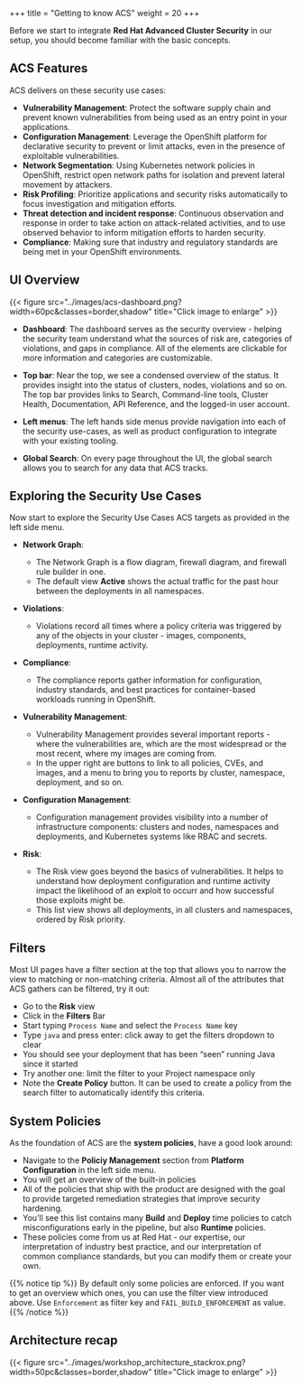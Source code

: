 +++
title = "Getting to know ACS"
weight = 20
+++

Before we start to integrate **Red Hat Advanced Cluster Security** in our setup, you should become familiar with the basic concepts.

## ACS Features

ACS delivers on these security use cases:

- **Vulnerability Management**: Protect the software supply chain and prevent known vulnerabilities from being used as an entry point in your applications.
- **Configuration Management**: Leverage the OpenShift platform for declarative security to prevent or limit attacks, even in the presence of exploitable vulnerabilities.
- **Network Segmentation**: Using Kubernetes network policies in OpenShift, restrict open network paths for isolation and prevent lateral movement by attackers.
- **Risk Profiling**: Prioritize applications and security risks automatically to focus investigation and mitigation efforts.
- **Threat detection and incident response**: Continuous observation and response in order to take action on attack-related activities, and to use observed behavior to inform mitigation efforts to harden security.
- **Compliance**: Making sure that industry and regulatory standards are being met in your OpenShift environments.

## UI Overview

{{< figure src="../images/acs-dashboard.png?width=60pc&classes=border,shadow" title="Click image to enlarge" >}}

- **Dashboard**:
The dashboard serves as the security overview - helping the security team understand what the sources of risk are, categories of violations, and gaps in compliance. All of the elements are clickable for more information and categories are customizable.

- **Top bar**:
Near the top, we see a condensed overview of the status. It provides insight into the status of clusters, nodes, violations and so on. The top bar provides links to Search, Command-line tools, Cluster Health, Documentation, API Reference, and the logged-in user account.

- **Left menus**:
The left hands side menus provide navigation into each of the security use-cases, as well as product configuration to integrate with your existing tooling.

- **Global Search**:
On every page throughout the UI, the global search allows you to search for any data that ACS tracks.

## Exploring the Security Use Cases
Now start to explore the Security Use Cases ACS targets as provided in the left side menu.

- **Network Graph**:
  - The Network Graph is a flow diagram, firewall diagram, and firewall rule builder in one.
  - The default view **Active** shows the actual traffic for the past hour between the deployments in all namespaces.

- **Violations**:
  - Violations record all times where a policy criteria was triggered by any of the objects in your cluster - images, components, deployments, runtime activity.

- **Compliance**:
  - The compliance reports gather information for configuration, industry standards, and best practices for container-based workloads running in OpenShift.

- **Vulnerability Management**:
  - Vulnerability Management provides several important reports - where the vulnerabilities are, which are the most widespread or the most recent, where my images are coming from.
  - In the upper right are buttons to link to all policies, CVEs, and images, and a menu to bring you to reports by cluster, namespace, deployment, and so on.

- **Configuration Management**:
  - Configuration management provides visibility into a number of infrastructure components: clusters and nodes, namespaces and deployments, and Kubernetes systems like RBAC and secrets.

- **Risk**:
  - The Risk view goes beyond the basics of vulnerabilities. It helps to understand how deployment configuration and runtime activity impact the likelihood of an exploit to occurr and how successful those exploits might be.
  - This list view shows all deployments, in all clusters and namespaces, ordered by Risk priority.

## Filters
Most UI pages have a filter section at the top that allows you to narrow the view to matching or non-matching criteria. Almost all of the attributes that ACS gathers can be filtered, try it out:
- Go to the **Risk** view
- Click in the **Filters** Bar
- Start typing `Process Name` and select the `Process Name` key
- Type `java` and press enter: click away to get the filters dropdown to clear
- You should see your deployment that has been “seen” running Java since it started
- Try another one: limit the filter to your Project namespace only
- Note the **Create Policy** button. It can be used to create a policy from the search filter to automatically identify this criteria.

## System Policies
As the foundation of ACS are the **system policies**, have a good look around:
- Navigate to the **Policiy Management** section from **Platform Configuration** in the left side menu.
- You will get an overview of the built-in policies
- All of the policies that ship with the product are designed with the goal to provide targeted remediation strategies that improve security hardening.
- You’ll see this list contains many **Build** and **Deploy** time policies to catch misconfigurations early in the pipeline, but also **Runtime** policies.
- These policies come from us at Red Hat - our expertise, our interpretation of industry best practice, and our interpretation of common compliance standards, but you can modify them or create your own.

{{% notice tip %}}
By default only some policies are enforced. If you want to get an overview which ones, you can use the filter view introduced above. Use `Enforcement` as filter key and `FAIL_BUILD_ENFORCEMENT` as value.
{{% /notice %}}

## Architecture recap

{{< figure src="../images/workshop_architecture_stackrox.png?width=50pc&classes=border,shadow" title="Click image to enlarge" >}}


